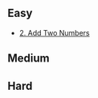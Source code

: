 ## Easy
* [2. Add Two Numbers](https://github.com/Rainm2722/leetcode_solutions/blob/master/0002.Add_Two_Numbers.cpp)


## Medium


## Hard
